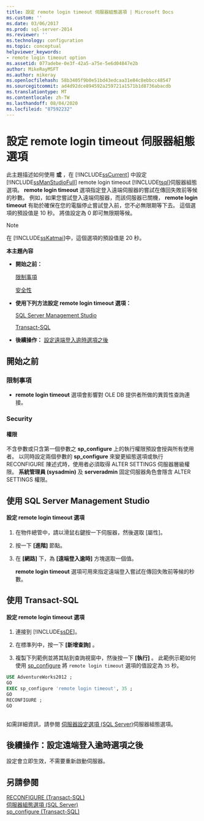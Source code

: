 ```yaml
---
title: 設定 remote login timeout 伺服器組態選項 | Microsoft Docs
ms.custom: ''
ms.date: 03/06/2017
ms.prod: sql-server-2014
ms.reviewer: ''
ms.technology: configuration
ms.topic: conceptual
helpviewer_keywords:
- remote login timeout option
ms.assetid: 077adebe-0e3f-42a5-a75e-5e6d04847e2b
author: MikeRayMSFT
ms.author: mikeray
ms.openlocfilehash: 58b3405f9b0e51bd43edcaa31e84c8ebbcc48547
ms.sourcegitcommit: ad4d92dce894592a259721a1571b1d8736abacdb
ms.translationtype: MT
ms.contentlocale: zh-TW
ms.lasthandoff: 08/04/2020
ms.locfileid: "87592232"
---
```

# <a name="configure-the-remote-login-timeout-server-configuration-option"></a>設定 remote login timeout 伺服器組態選項
  此主題描述如何使用 **或** ，在 [!INCLUDE[ssCurrent](../../includes/sscurrent-md.md)] 中設定 [!INCLUDE[ssManStudioFull](../../includes/ssmanstudiofull-md.md)] remote login timeout [!INCLUDE[tsql](../../includes/tsql-md.md)]伺服器組態選項。 **remote login timeout** 選項指定登入遠端伺服器的嘗試在傳回失敗前等候的秒數。 例如，如果您嘗試登入遠端伺服器，而該伺服器已關機， **remote login timeout** 有助於確保在您的電腦停止嘗試登入前，您不必無限期等下去。 這個選項的預設值是 10 秒。 將值設定為 0 即可無限期等候。  
  
> [!NOTE]  
>  在 [!INCLUDE[ssKatmai](../../includes/sskatmai-md.md)]中，這個選項的預設值是 20 秒。  
  
 **本主題內容**  
  
-   **開始之前：**  
  
     [限制事項](#Restrictions)  
  
     [安全性](#Security)  
  
-   **使用下列方法設定 remote login timeout 選項：**  
  
     [SQL Server Management Studio](#SSMSProcedure)  
  
     [Transact-SQL](#TsqlProcedure)  
  
-   **後續操作：** [設定遠端登入逾時選項之後](#FollowUp)  
  
##  <a name="before-you-begin"></a><a name="BeforeYouBegin"></a> 開始之前  
  
###  <a name="limitations-and-restrictions"></a><a name="Restrictions"></a> 限制事項  
  
-   **remote login timeout** 選項會影響對 OLE DB 提供者所做的異質性查詢連接。  
  
###  <a name="security"></a><a name="Security"></a> Security  
  
####  <a name="permissions"></a><a name="Permissions"></a> 權限  
 不含參數或只含第一個參數之 **sp_configure** 上的執行權限預設會授與所有使用者。 以同時設定兩個參數的 **sp_configure** 來變更組態選項或執行 RECONFIGURE 陳述式時，使用者必須取得 ALTER SETTINGS 伺服器層級權限。 **系統管理員 (sysadmin)** 及 **serveradmin** 固定伺服器角色會隱含 ALTER SETTINGS 權限。  
  
##  <a name="using-sql-server-management-studio"></a><a name="SSMSProcedure"></a> 使用 SQL Server Management Studio  
  
#### <a name="to-configure-the-remote-login-timeout-option"></a>設定 remote login timeout 選項  
  
1.  在物件總管中，請以滑鼠右鍵按一下伺服器，然後選取 [屬性]。  
  
2.  按一下 **[進階]** 節點。  
  
3.  在 **[網路]** 下，為 **[遠端登入逾時]** 方塊選取一個值。  
  
     **remote login timeout** 選項可用來指定遠端登入嘗試在傳回失敗前等候的秒數。  
  
##  <a name="using-transact-sql"></a><a name="TsqlProcedure"></a> 使用 Transact-SQL  
  
#### <a name="to-configure-the-remote-login-timeout-option"></a>設定 remote login timeout 選項  
  
1.  連接到 [!INCLUDE[ssDE](../../includes/ssde-md.md)]。  
  
2.  在標準列中，按一下 **[新增查詢]** 。  
  
3.  複製下列範例並將其貼到查詢視窗中，然後按一下 **[執行]** 。 此範例示範如何使用 [sp_configure](/sql/relational-databases/system-stored-procedures/sp-configure-transact-sql) 將 `remote login timeout` 選項的值設定為 `35` 秒。  
  
```sql  
USE AdventureWorks2012 ;  
GO  
EXEC sp_configure 'remote login timeout', 35 ;  
GO  
RECONFIGURE ;  
GO  
  
```  
  
 如需詳細資訊，請參閱 [伺服器設定選項 &#40;SQL Server&#41;](server-configuration-options-sql-server.md)伺服器組態選項。  
  
##  <a name="follow-up-after-you-configure-the-remote-login-timeout-option"></a><a name="FollowUp"></a> 後續操作：設定遠端登入逾時選項之後  
 設定會立即生效，不需要重新啟動伺服器。  
  
## <a name="see-also"></a>另請參閱  
 [RECONFIGURE &#40;Transact-SQL&#41;](/sql/t-sql/language-elements/reconfigure-transact-sql)   
 [伺服器組態選項 &#40;SQL Server&#41;](server-configuration-options-sql-server.md)   
 [sp_configure &#40;Transact-SQL&#41;](/sql/relational-databases/system-stored-procedures/sp-configure-transact-sql)  
  
  
